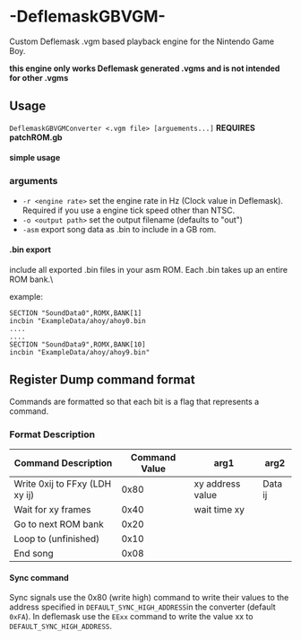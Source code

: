 # -DeflemaskGBVGM-
Custom Deflemask .vgm based playback engine for the Nintendo Game Boy.

**this engine only works Deflemask generated .vgms and is not intended for other .vgms**


## Usage
`DeflemaskGBVGMConverter <.vgm file> [arguements...]`
**REQUIRES patchROM.gb**
#### simple usage
### arguments
* `-r <engine rate>` set the engine rate in Hz (Clock value in Deflemask). Required if you use a engine tick speed other than NTSC.
* `-o <output path>` set the output filename (defaults to "out")
* `-asm` export song data as .bin to include in a GB rom.

#### .bin export
include all exported .bin files in your asm ROM. Each .bin takes up an entire ROM bank.\

example:
```
SECTION "SoundData0",ROMX,BANK[1]
incbin "ExampleData/ahoy/ahoy0.bin
....
....
SECTION "SoundData9",ROMX,BANK[10]
incbin "ExampleData/ahoy/ahoy9.bin"
```


## Register Dump command format
Commands are formatted so that each bit is a flag that represents a command.
### Format Description

| Command Description  | Command Value | arg1 | arg2 |
| ------------- | ------------- | ------------- |  ------------- |
| Write 0xij to FFxy (LDH xy ij) | 0x80  | xy address value | Data ij |
| Wait for xy frames | 0x40 | wait time xy |  |
| Go to next ROM bank | 0x20 |  |  |
| Loop to (unfinished) | 0x10 |  |  |
| End song | 0x08 |  |  |

#### Sync command
Sync signals use the 0x80 (write high) command to write their values to the address specified in `DEFAULT_SYNC_HIGH_ADDRESS`in the converter (default `0xFA`). In deflemask use the `EExx` command to write the value xx to `DEFAULT_SYNC_HIGH_ADDRESS`.

